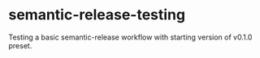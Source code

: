 # semantic-release-testing

Testing a basic semantic-release workflow with starting version of v0.1.0 preset.









